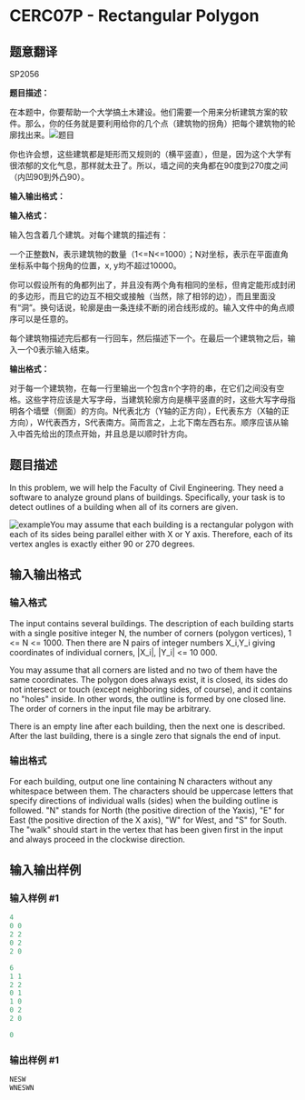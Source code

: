 # CERC07P - Rectangular Polygon

## 题意翻译

SP2056

**题目描述：**

在本题中，你要帮助一个大学搞土木建设。他们需要一个用来分析建筑方案的软件。那么，你的任务就是要利用给你的几个点（建筑物的拐角）把每个建筑物的轮廓找出来。![题目](https://cdn.luogu.org/upload/vjudge_pic/SP2056/db86d77500d5c0360cb9336602b630c0aa34a73c.png)

你也许会想，这些建筑都是矩形而又规则的（横平竖直），但是，因为这个大学有很浓郁的文化气息，那样就太丑了。所以，墙之间的夹角都在90度到270度之间（内凹90到外凸90）。

**输入输出格式：**

**输入格式：**

输入包含着几个建筑。对每个建筑的描述有：

一个正整数N，表示建筑物的数量（1<=N<=1000）；N对坐标，表示在平面直角坐标系中每个拐角的位置，x, y均不超过10000。

你可以假设所有的角都列出了，并且没有两个角有相同的坐标，但肯定能形成封闭的多边形，而且它的边互不相交或接触（当然，除了相邻的边），而且里面没有“洞”。换句话说，轮廓是由一条连续不断的闭合线形成的。输入文件中的角点顺序可以是任意的。

每个建筑物描述完后都有一行回车，然后描述下一个。在最后一个建筑物之后，输入一个0表示输入结束。

**输出格式：**

对于每一个建筑物，在每一行里输出一个包含n个字符的串，在它们之间没有空格。这些字符应该是大写字母，当建筑轮廓方向是横平竖直的时，这些大写字母指明各个墙壁（侧面）的方向。N代表北方（Y轴的正方向），E代表东方（X轴的正方向），W代表西方，S代表南方。简而言之，上北下南左西右东。顺序应该从输入中首先给出的顶点开始，并且总是以顺时针方向。

## 题目描述

In this problem, we will help the Faculty of Civil Engineering. They need a software to analyze ground plans of buildings. Specifically, your task is to detect outlines of a building when all of its corners are given.

![example](https://cdn.luogu.com.cn/upload/vjudge_pic/SP2056/db86d77500d5c0360cb9336602b630c0aa34a73c.png)You may assume that each building is a rectangular polygon with each of its sides being parallel either with X or Y axis. Therefore, each of its vertex angles is exactly either 90 or 270 degrees.

## 输入输出格式

### 输入格式

The input contains several buildings. The description of each building starts with a single positive integer N, the number of corners (polygon vertices), 1 <= N <= 1000. Then there are N pairs of integer numbers X\_i,Y\_i giving coordinates of individual corners, |X\_i|, |Y\_i| <= 10 000.

You may assume that all corners are listed and no two of them have the same coordinates. The polygon does always exist, it is closed, its sides do not intersect or touch (except neighboring sides, of course), and it contains no "holes" inside. In other words, the outline is formed by one closed line. The order of corners in the input file may be arbitrary.

There is an empty line after each building, then the next one is described. After the last building, there is a single zero that signals the end of input.

### 输出格式

For each building, output one line containing N characters without any whitespace between them. The characters should be uppercase letters that specify directions of individual walls (sides) when the building outline is followed. "N" stands for North (the positive direction of the Yaxis), "E" for East (the positive direction of the X axis), "W" for West, and "S" for South. The "walk" should start in the vertex that has been given first in the input and always proceed in the clockwise direction.

## 输入输出样例

### 输入样例 #1

```cpp
4
0 0
2 2
0 2
2 0

6
1 1
2 2
0 1
1 0
0 2
2 0

0
```


### 输出样例 #1

```cpp
NESW
WNESWN
```


